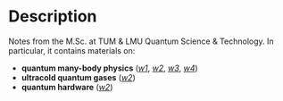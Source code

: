 # Description

Notes from the M.Sc. at TUM & LMU Quantum Science & Technology. In particular, it contains materials on:

* **quantum many-body physics** ([*w1*](https://github.com/k1242/notes_QST/blob/main/pdf/MBs1.pdf), [*w2*](https://github.com/k1242/notes_QST/blob/main/pdf/MBs2.pdf), [*w3*](https://github.com/k1242/notes_QST/blob/main/pdf/MBs3.pdf), [*w4*](https://github.com/k1242/notes_QST/blob/main/pdf/MBs4.pdf))
* **ultracold quantum gases** ([*w2*](https://github.com/k1242/notes_QST/blob/main/pdf/UGs1.pdf))
* **quantum hardware** ([*w2*](https://github.com/k1242/notes_QST/blob/main/pdf/QHs2.pdf))

